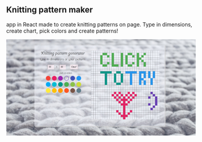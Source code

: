 ## Knitting pattern maker
app in React made to create knitting patterns on page.
Type in dimensions, create chart, pick colors and create patterns!

<a href="https://dagmarawieczorek.github.io/knitting-pattern-maker/">
<img src="./src/images/samplescreen.jpg" width:"500px"/>
</a>




